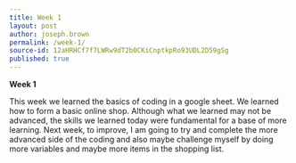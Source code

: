 ```yaml
---
title: Week 1
layout: post
author: joseph.brown
permalink: /week-1/
source-id: 12aHRHCf7f7LWRw9dT2b0CKiCnptkpRo93UDL2D59gSg
published: true
---
```

**Week 1**

This week we learned the basics of coding in a google sheet. We learned how to form a basic online shop. Although what we learned may not be advanced, the skills we learned today were fundamental for a base of more learning. Next week, to improve, I am going to try and complete the more advanced side of the coding and also maybe challenge myself by doing more variables and maybe more items in the shopping list.

